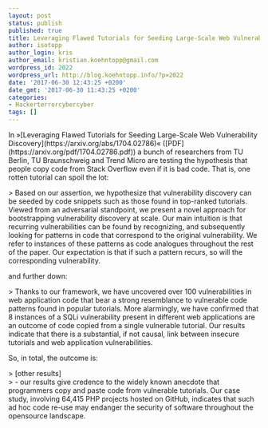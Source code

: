 ```yaml
---
layout: post
status: publish
published: true
title: Leveraging Flawed Tutorials for Seeding Large-Scale Web Vulnerability Discovery
author: isotopp
author_login: kris
author_email: kristian.koehntopp@gmail.com
wordpress_id: 2022
wordpress_url: http://blog.koehntopp.info/?p=2022
date: '2017-06-30 12:43:25 +0200'
date_gmt: '2017-06-30 11:43:25 +0200'
categories:
- Hackerterrorcybercyber
tags: []
---
```

<p>In »[Leveraging Flawed Tutorials for Seeding Large-Scale Web Vulnerability Discovery](https://arxiv.org/abs/1704.02786)« ([PDF](https://arxiv.org/pdf/1704.02786.pdf)) a bunch of researchers from TU Berlin, TU Braunschweig and Trend Micro are testing the hypothesis that people copy code from Stack Overflow even if it is bad code. That is, one rotten tutorial can spoil the lot:</p>
<p>> Based on our assertion, we hypothesize that vulnerability discovery can be seeded by code snippets such as those found in top-ranked tutorials. Viewed from an adversarial standpoint, we present a novel approach for bootstrapping vulnerability discovery at scale. Our main intuition is that recurring vulnerabilities can be found by recognizing, and subsequently looking for patterns in code that correspond to the original vulnerability. We refer to instances of these patterns as code analogues throughout the rest of the paper. Our expectation is that if such a pattern recurs, so will the corresponding vulnerability.</p>
<p><!--more-->and further down: </p>
<p>> Thanks to our framework, we have uncovered over 100 vulnerabilities in web application code that bear a strong resemblance to vulnerable code patterns found in popular tutorials. More alarmingly, we have confirmed that 8 instances of a SQLi vulnerability present in different web applications are an outcome of code copied from a single vulnerable tutorial. Our results indicate that there is a substantial, if not causal, link between insecure tutorials and web application vulnerabilities.</p>
<p> So, in total, the outcome is: </p>
<p>> [other results]<br />
> - our results give credence to the widely known anecdote that programmers copy and paste code from vulnerable tutorials. Our case study, involving 64,415 PHP projects hosted on GitHub, indicates that such ad hoc code re-use may endanger the security of software throughout the opensource landscape.</p>
